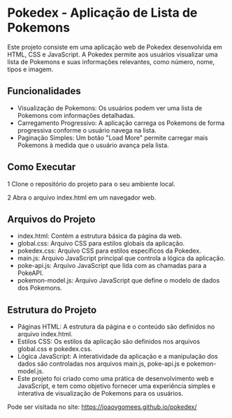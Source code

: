 # Pokedex - Aplicação de Lista de Pokemons
Este projeto consiste em uma aplicação web de Pokedex desenvolvida em HTML, CSS e JavaScript. A Pokedex permite aos usuários visualizar uma lista de Pokemons e suas informações relevantes, como número, nome, tipos e imagem.

## Funcionalidades
- Visualização de Pokemons: Os usuários podem ver uma lista de Pokemons com informações detalhadas.
- Carregamento Progressivo: A aplicação carrega os Pokemons de forma progressiva conforme o usuário navega na lista.
- Paginação Simples: Um botão "Load More" permite carregar mais Pokemons à medida que o usuário avança pela lista.

## Como Executar
1 Clone o repositório do projeto para o seu ambiente local.

2 Abra o arquivo index.html em um navegador web.

## Arquivos do Projeto
- index.html: Contém a estrutura básica da página da web.
- global.css: Arquivo CSS para estilos globais da aplicação.
- pokedex.css: Arquivo CSS para estilos específicos da Pokedex.
- main.js: Arquivo JavaScript principal que controla a lógica da aplicação.
- poke-api.js: Arquivo JavaScript que lida com as chamadas para a PokeAPI.
- pokemon-model.js: Arquivo JavaScript que define o modelo de dados dos Pokemons.

## Estrutura do Projeto
- Páginas HTML: A estrutura da página e o conteúdo são definidos no arquivo index.html.
- Estilos CSS: Os estilos da aplicação são definidos nos arquivos global.css e pokedex.css.
- Lógica JavaScript: A interatividade da aplicação e a manipulação dos dados são controladas nos arquivos main.js, poke-api.js e pokemon-model.js.
- Este projeto foi criado como uma prática de desenvolvimento web e JavaScript, e tem como objetivo fornecer uma experiência simples e interativa de visualização de Pokemons para os usuários.


Pode ser visitada no site: https://joaovgomees.github.io/pokedex/
